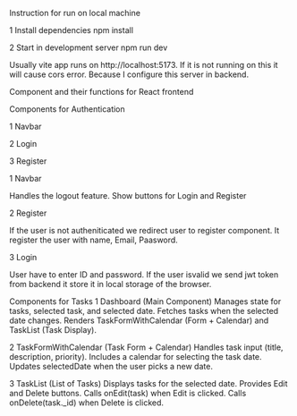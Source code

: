 Instruction for run on local machine

 1 Install dependencies
 npm install

 2 Start in development server
 npm run dev

 Usually vite app runs on http://localhost:5173. If it is not running on this it will cause cors error. Because I configure this server in backend.

Component and their functions for React frontend

Components for Authentication

1 Navbar

2 Login 

3 Register

1 Navbar

 Handles the logout feature.
 Show buttons for Login and Register

2 Register

 If the user is not autheniticated we redirect user to register component.
 It register the user with name, Email, Paasword.

3 Login

 User have to enter ID and password.
 If the user isvalid we send jwt token from backend it store it in local storage of the browser.


Components for Tasks 
1️ Dashboard (Main Component)
Manages state for tasks, selected task, and selected date.
Fetches tasks when the selected date changes.
Renders TaskFormWithCalendar (Form + Calendar) and TaskList (Task Display).

2️ TaskFormWithCalendar (Task Form + Calendar)
Handles task input (title, description, priority).
Includes a calendar for selecting the task date.
Updates selectedDate when the user picks a new date.

3️ TaskList (List of Tasks)
Displays tasks for the selected date.
Provides Edit and Delete buttons.
Calls onEdit(task) when Edit is clicked.
Calls onDelete(task._id) when Delete is clicked.
